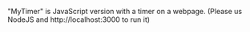"MyTimer" is JavaScript version with a timer on a webpage. (Please us NodeJS and http://localhost:3000 to run it)
